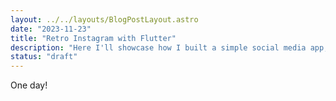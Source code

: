 ```yaml
---
layout: ../../layouts/BlogPostLayout.astro
date: "2023-11-23"
title: "Retro Instagram with Flutter"
description: "Here I'll showcase how I built a simple social media app, as a bit of a throwback to the early Instagram days, using Pocketbase and Flutter."
status: "draft"
---
```


One day!
